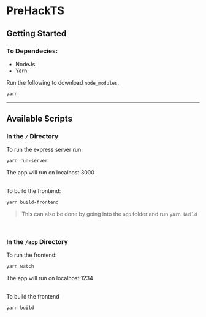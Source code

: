 # PreHackTS

## Getting Started

### To Dependecies:

- NodeJs
- Yarn

Run the following to download `node_modules`.

```sh
yarn
```

---

## Available Scripts

### In the `/` Directory

To run the express server run:

```sh
yarn run-server
```

The app will run on localhost:3000

<br>
To build the frontend:

```sh
yarn build-frontend
```

> This can also be done by going into the `app` folder and run `yarn build`

<br>

### In the `/app` Directory

To run the frontend:

```sh
yarn watch
```

The app will run on localhost:1234

<br>
To build the frontend

```sh
yarn build
```
